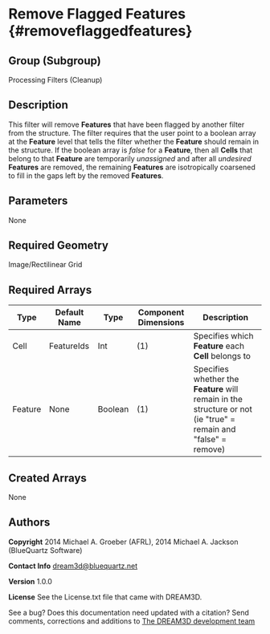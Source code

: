 Remove Flagged Features {#removeflaggedfeatures}
=====

## Group (Subgroup) ##
Processing Filters (Cleanup)

## Description ##
This filter will remove **Features** that have been flagged by another filter from the structure.  The filter requires that the user point to a boolean array at the **Feature** level that tells the filter whether the **Feature** should remain in the structure.  If the boolean array is *false* for a **Feature**, then all **Cells** that belong to that **Feature** are temporarily *unassigned* and after all *undesired* **Features** are removed, the remaining **Features** are isotropically coarsened to fill in the gaps left by the removed **Features**.

## Parameters ##
None

## Required Geometry ##
Image/Rectilinear Grid

## Required Arrays ##
| Type | Default Name | Type | Component Dimensions | Description |
|------|--------------|-------------|---------|-----|
| Cell | FeatureIds | Int | (1) | Specifies which **Feature** each **Cell** belongs to |
| Feature | None | Boolean | (1) | Specifies whether the **Feature** will remain in the structure or not (ie "true" = remain and "false" = remove) |


## Created Arrays ##
None


## Authors ##

**Copyright** 2014 Michael A. Groeber (AFRL), 2014 Michael A. Jackson (BlueQuartz Software)

**Contact Info** dream3d@bluequartz.net

**Version** 1.0.0

**License**  See the License.txt file that came with DREAM3D.



See a bug? Does this documentation need updated with a citation? Send comments, corrections and additions to [The DREAM3D development team](mailto:dream3d@bluequartz.net?subject=Documentation%20Correction)
